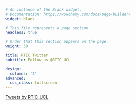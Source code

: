 ```yaml
---
# An instance of the Blank widget.
# Documentation: https://wowchemy.com/docs/page-builder/
widget: blank

# This file represents a page section.
headless: true

# Order that this section appears on the page.
weight: 30

title: RTIC Twitter
subtitle: Follow us @RTIC_UCL

design:
  columns: '2'
advanced:
  css_class: fullscreen
---
```


<a class="twitter-timeline" href="https://twitter.com/RTIC_UCL?ref_src=twsrc%5Etfw">Tweets by RTIC_UCL</a> <script async src="https://platform.twitter.com/widgets.js" charset="utf-8"></script>
